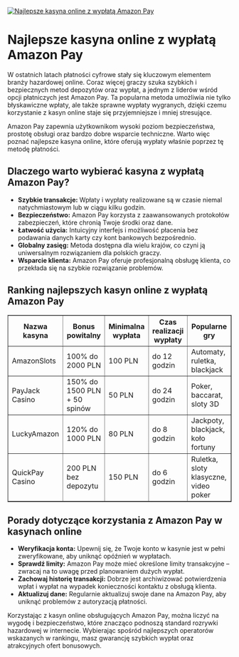 [![Najlepsze kasyna online z wypłatą Amazon Pay](https://123-caf.pages.dev/gitsignup.png)](https://vrmoo.ru/Bt82HjjY)

<h1>Najlepsze kasyna online z wypłatą Amazon Pay</h1> <p>W ostatnich latach płatności cyfrowe stały się kluczowym elementem branży hazardowej online. Coraz więcej graczy szuka szybkich i bezpiecznych metod depozytów oraz wypłat, a jednym z liderów wśród opcji płatniczych jest Amazon Pay. Ta popularna metoda umożliwia nie tylko błyskawiczne wpłaty, ale także sprawne wypłaty wygranych, dzięki czemu korzystanie z kasyn online staje się przyjemniejsze i mniej stresujące.</p> <p>Amazon Pay zapewnia użytkownikom wysoki poziom bezpieczeństwa, prostotę obsługi oraz bardzo dobre wsparcie techniczne. Warto więc poznać najlepsze kasyna online, które oferują wypłaty właśnie poprzez tę metodę płatności.</p>  <h2>Dlaczego warto wybierać kasyna z wypłatą Amazon Pay?</h2> <ul>   <li><strong>Szybkie transakcje:</strong> Wpłaty i wypłaty realizowane są w czasie niemal natychmiastowym lub w ciągu kilku godzin.</li>   <li><strong>Bezpieczeństwo:</strong> Amazon Pay korzysta z zaawansowanych protokołów zabezpieczeń, które chronią Twoje środki oraz dane.</li>   <li><strong>Łatwość użycia:</strong> Intuicyjny interfejs i możliwość płacenia bez podawania danych karty czy kont bankowych bezpośrednio.</li>   <li><strong>Globalny zasięg:</strong> Metoda dostępna dla wielu krajów, co czyni ją uniwersalnym rozwiązaniem dla polskich graczy.</li>   <li><strong>Wsparcie klienta:</strong> Amazon Pay oferuje profesjonalną obsługę klienta, co przekłada się na szybkie rozwiązanie problemów.</li> </ul>  <h2>Ranking najlepszych kasyn online z wypłatą Amazon Pay</h2> <table border="1" cellpadding="8" cellspacing="0" style="border-collapse: collapse; width: 100%;">   <thead>     <tr>       <th>Nazwa kasyna</th>       <th>Bonus powitalny</th>       <th>Minimalna wypłata</th>       <th>Czas realizacji wypłaty</th>       <th>Popularne gry</th>     </tr>   </thead>   <tbody>     <tr>       <td>AmazonSlots</td>       <td>100% do 2000 PLN</td>       <td>100 PLN</td>       <td>do 12 godzin</td>       <td>Automaty, ruletka, blackjack</td>     </tr>     <tr>       <td>PayJack Casino</td>       <td>150% do 1500 PLN + 50 spinów</td>       <td>50 PLN</td>       <td>do 24 godzin</td>       <td>Poker, baccarat, sloty 3D</td>     </tr>     <tr>       <td>LuckyAmazon</td>       <td>120% do 1000 PLN</td>       <td>80 PLN</td>       <td>do 8 godzin</td>       <td>Jackpoty, blackjack, koło fortuny</td>     </tr>     <tr>       <td>QuickPay Casino</td>       <td>200 PLN bez depozytu</td>       <td>150 PLN</td>       <td>do 6 godzin</td>       <td>Ruletka, sloty klasyczne, video poker</td>     </tr>   </tbody> </table>  <h2>Porady dotyczące korzystania z Amazon Pay w kasynach online</h2> <ul>   <li><strong>Weryfikacja konta:</strong> Upewnij się, że Twoje konto w kasynie jest w pełni zweryfikowane, aby uniknąć opóźnień w wypłatach.</li>   <li><strong>Sprawdź limity:</strong> Amazon Pay może mieć określone limity transakcyjne – zwracaj na to uwagę przed planowaniem dużych wypłat.</li>   <li><strong>Zachowaj historię transakcji:</strong> Dobrze jest archiwizować potwierdzenia wpłat i wypłat na wypadek konieczności kontaktu z obsługą klienta.</li>   <li><strong>Aktualizuj dane:</strong> Regularnie aktualizuj swoje dane na Amazon Pay, aby uniknąć problemów z autoryzacją płatności.</li> </ul>  <p>Korzystając z kasyn online obsługujących Amazon Pay, można liczyć na wygodę i bezpieczeństwo, które znacząco podnoszą standard rozrywki hazardowej w internecie. Wybierając spośród najlepszych operatorów wskazanych w rankingu, masz gwarancję szybkich wypłat oraz atrakcyjnych ofert bonusowych.</p>